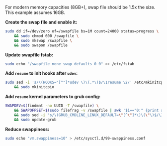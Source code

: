 For modern memory capacities (8GB+), swap file should be 1.5x the size. This
example assumes 16GB.

**Create the swap file and enable it:**
```sh
sudo dd if=/dev/zero of=/swapfile bs=1M count=24000 status=progress \
    && sudo chmod 600 /swapfile \
    && sudo mkswap /swapfile \
    && sudo swapon /swapfile
```

**Update swapfile fstab:**
```sh
sudo echo "/swapfile none swap defaults 0 0" >> /etc/fstab
```

**Add `resume` to init hooks after `udev`:**
```sh
sudo sed -i 's/\(HOOKS="[^"]*udev \)\(.*\)$/\1resume \2/' /etc/mkinitcpio.conf \
    && sudo mkinitcpio
```

**Add `resume` kernel parameters to grub config:**
```sh
SWAPDEV=$(findmnt -no UUID -T /swapfile) \
    && SWAPOFFSET=$(sudo filefrag -v /swapfile | awk '$1=="0:" {print substr($4, 1, length($4)-2)}') \
    && sudo sed -i "s/\(GRUB_CMDLINE_LINUX_DEFAULT=\"[^\"]*\)\(\"\)$/\1 resume=UUID=${SWAPDEV} resume_offset=${SWAPOFFSET}\2/" /etc/default/grub \
    && sudo update-grub
```

**Reduce swappiness:**
```sh
sudo echo "vm.swappiness=10" > /etc/sysctl.d/99-swappiness.conf
```
